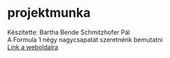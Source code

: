 # projektmunka
Készítette: Bartha Bende
            Schmitzhofer Pál <br/>
A Formula 1 négy nagycsapatát szeretnénk bemutatni <br/>
[Link a weboldalra](https://barthabende5.github.io/projektmunka/)

